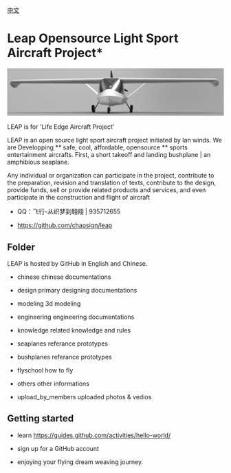 [中文](https://github.com/chaosign/LEAP//blob/master/readme_cn.md)
# Leap Opensource Light Sport Aircraft Project*
<img src="./leap.png" width = "1000"/>

LEAP is for 'Life Edge Aircraft Project'

LEAP is an open source light sport aircraft project initiated by Ian winds.
We are Developping ** safe, cool, affordable, opensource ** sports entertainment aircrafts. First, 
a short takeoff and landing bushplane | an amphibious seaplane.

Any individual or organization can participate in the project, contribute to the preparation, revision and translation of texts, contribute to the design, provide funds, sell or provide related products and services, and even participate in the construction and flight of aircraft

- QQ：飞行-从织梦到翱翔 | 935712655 
+ https://github.com/chaosign/leap

## Folder
LEAP is hosted by GitHub in English and Chinese.
- chinese             chinese documentations
+ design              primary designing documentations
- modeling            3d modeling 
+ engineering         engineering documentations
- knowledge           related knowledge and rules
+ seaplanes           referance prototypes
- bushplanes          referance prototypes 
+ flyschool           how to fly
- others              other informations
+ upload_by_members   uploaded photos & vedios

## Getting started
- learn https://guides.github.com/activities/hello-world/
+ sign up for a GitHub account
- enjoying your flying dream weaving journey.
